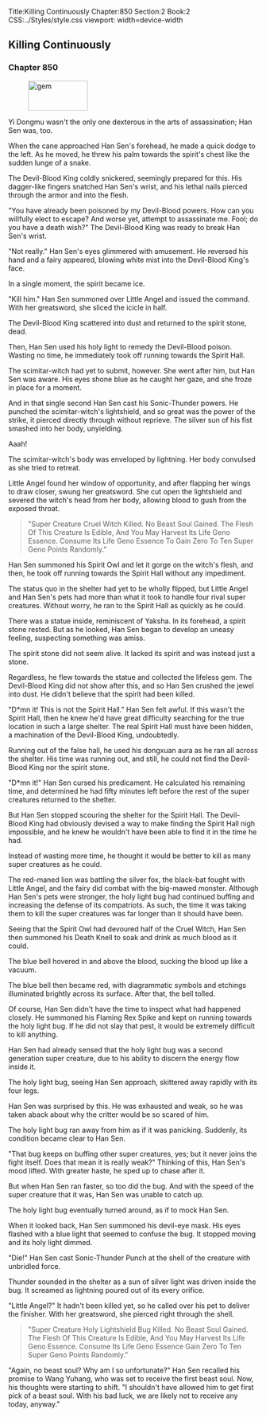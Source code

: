 Title:Killing Continuously 
Chapter:850 
Section:2 
Book:2 
CSS:../Styles/style.css 
viewport: width=device-width
  
## Killing Continuously
### Chapter 850 
<figure>
	<img src="../Images/gem.gif" alt="gem" id="gem" width="120" height="60" />
</figure>
  

  
  Yi Dongmu wasn't the only one dexterous in the arts of assassination; Han Sen was, too.

When the cane approached Han Sen's forehead, he made a quick dodge to the left. As he moved, he threw his palm towards the spirit's chest like the sudden lunge of a snake.

The Devil-Blood King coldly snickered, seemingly prepared for this. His dagger-like fingers snatched Han Sen's wrist, and his lethal nails pierced through the armor and into the flesh.

"You have already been poisoned by my Devil-Blood powers. How can you willfully elect to escape? And worse yet, attempt to assassinate me. Fool; do you have a death wish?" The Devil-Blood King was ready to break Han Sen's wrist.

"Not really." Han Sen's eyes glimmered with amusement. He reversed his hand and a fairy appeared, blowing white mist into the Devil-Blood King's face.

In a single moment, the spirit became ice.

"Kill him." Han Sen summoned over Little Angel and issued the command. With her greatsword, she sliced the icicle in half.

The Devil-Blood King scattered into dust and returned to the spirit stone, dead.

Then, Han Sen used his holy light to remedy the Devil-Blood poison. Wasting no time, he immediately took off running towards the Spirit Hall.

The scimitar-witch had yet to submit, however. She went after him, but Han Sen was aware. His eyes shone blue as he caught her gaze, and she froze in place for a moment.

And in that single second Han Sen cast his Sonic-Thunder powers. He punched the scimitar-witch's lightshield, and so great was the power of the strike, it pierced directly through without reprieve. The silver sun of his fist smashed into her body, unyielding.

Aaah!

The scimitar-witch's body was enveloped by lightning. Her body convulsed as she tried to retreat.

Little Angel found her window of opportunity, and after flapping her wings to draw closer, swung her greatsword. She cut open the lightshield and severed the witch's head from her body, allowing blood to gush from the exposed throat.

> "Super Creature Cruel Witch Killed. No Beast Soul Gained. The Flesh Of This Creature Is Edible, And You May Harvest Its Life Geno Essence. Consume Its Life Geno Essence To Gain Zero To Ten Super Geno Points Randomly."

Han Sen summoned his Spirit Owl and let it gorge on the witch's flesh, and then, he took off running towards the Spirit Hall without any impediment.

The status quo in the shelter had yet to be wholly flipped, but Little Angel and Han Sen's pets had more than what it took to handle four rival super creatures. Without worry, he ran to the Spirit Hall as quickly as he could.

There was a statue inside, reminiscent of Yaksha. In its forehead, a spirit stone rested. But as he looked, Han Sen began to develop an uneasy feeling, suspecting something was amiss.

The spirit stone did not seem alive. It lacked its spirit and was instead just a stone.

Regardless, he flew towards the statue and collected the lifeless gem. The Devil-Blood King did not show after this, and so Han Sen crushed the jewel into dust. He didn't believe that the spirit had been killed.

"D*mn it! This is not the Spirit Hall." Han Sen felt awful. If this wasn't the Spirit Hall, then he knew he'd have great difficulty searching for the true location in such a large shelter. The real Spirit Hall must have been hidden, a machination of the Devil-Blood King, undoubtedly.

Running out of the false hall, he used his dongxuan aura as he ran all across the shelter. His time was running out, and still, he could not find the Devil-Blood King nor the spirit stone.

"D*mn it!" Han Sen cursed his predicament. He calculated his remaining time, and determined he had fifty minutes left before the rest of the super creatures returned to the shelter.

But Han Sen stopped scouring the shelter for the Spirit Hall. The Devil-Blood King had obviously devised a way to make finding the Spirit Hall nigh impossible, and he knew he wouldn't have been able to find it in the time he had.

Instead of wasting more time, he thought it would be better to kill as many super creatures as he could.

The red-maned lion was battling the silver fox, the black-bat fought with Little Angel, and the fairy did combat with the big-mawed monster. Although Han Sen's pets were stronger, the holy light bug had continued buffing and increasing the defense of its compatriots. As such, the time it was taking them to kill the super creatures was far longer than it should have been.

Seeing that the Spirit Owl had devoured half of the Cruel Witch, Han Sen then summoned his Death Knell to soak and drink as much blood as it could.

The blue bell hovered in and above the blood, sucking the blood up like a vacuum.

The blue bell then became red, with diagrammatic symbols and etchings illuminated brightly across its surface. After that, the bell tolled.

Of course, Han Sen didn't have the time to inspect what had happened closely. He summoned his Flaming Rex Spike and kept on running towards the holy light bug. If he did not slay that pest, it would be extremely difficult to kill anything.

Han Sen had already sensed that the holy light bug was a second generation super creature, due to his ability to discern the energy flow inside it.

The holy light bug, seeing Han Sen approach, skittered away rapidly with its four legs.

Han Sen was surprised by this. He was exhausted and weak, so he was taken aback about why the critter would be so scared of him.

The holy light bug ran away from him as if it was panicking. Suddenly, its condition became clear to Han Sen.

"That bug keeps on buffing other super creatures, yes; but it never joins the fight itself. Does that mean it is really weak?" Thinking of this, Han Sen's mood lifted. With greater haste, he sped up to chase after it.

But when Han Sen ran faster, so too did the bug. And with the speed of the super creature that it was, Han Sen was unable to catch up.

The holy light bug eventually turned around, as if to mock Han Sen.

When it looked back, Han Sen summoned his devil-eye mask. His eyes flashed with a blue light that seemed to confuse the bug. It stopped moving and its holy light dimmed.

"Die!" Han Sen cast Sonic-Thunder Punch at the shell of the creature with unbridled force.

Thunder sounded in the shelter as a sun of silver light was driven inside the bug. It screamed as lightning poured out of its every orifice.

"Little Angel?" It hadn't been killed yet, so he called over his pet to deliver the finisher. With her greatsword, she pierced right through the shell.

> "Super Creature Holy Lightshield Bug Killed. No Beast Soul Gained. The Flesh Of This Creature Is Edible, And You May Harvest Its Life Geno Essence. Consume Its Life Geno Essence Gain Zero To Ten Super Geno Points Randomly."

"Again, no beast soul? Why am I so unfortunate?" Han Sen recalled his promise to Wang Yuhang, who was set to receive the first beast soul. Now, his thoughts were starting to shift. "I shouldn't have allowed him to get first pick of a beast soul. With his bad luck, we are likely not to receive any today, anyway."
